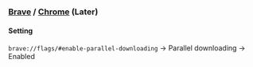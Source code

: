 ### [Brave](https://github.com/brave/brave-browser) / [Chrome](https://www.google.com/chrome/) (Later)

#### Setting

`brave://flags/#enable-parallel-downloading` → Parallel downloading → Enabled